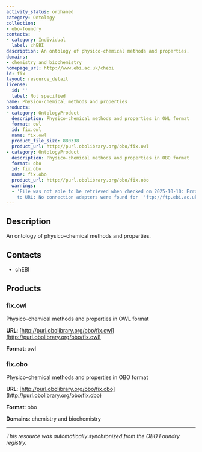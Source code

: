 ```yaml
---
activity_status: orphaned
category: Ontology
collection:
- obo-foundry
contacts:
- category: Individual
  label: chEBI
description: An ontology of physico-chemical methods and properties.
domains:
- chemistry and biochemistry
homepage_url: http://www.ebi.ac.uk/chebi
id: fix
layout: resource_detail
license:
  id: ''
  label: Not specified
name: Physico-chemical methods and properties
products:
- category: OntologyProduct
  description: Physico-chemical methods and properties in OWL format
  format: owl
  id: fix.owl
  name: fix.owl
  product_file_size: 880338
  product_url: http://purl.obolibrary.org/obo/fix.owl
- category: OntologyProduct
  description: Physico-chemical methods and properties in OBO format
  format: obo
  id: fix.obo
  name: fix.obo
  product_url: http://purl.obolibrary.org/obo/fix.obo
  warnings:
  - 'File was not able to be retrieved when checked on 2025-10-10: Error connecting
    to URL: No connection adapters were found for ''ftp://ftp.ebi.ac.uk/pub/databases/chebi/ontology/fix.obo'''
---
```

## Description

An ontology of physico-chemical methods and properties.

## Contacts

- chEBI

## Products

### fix.owl

Physico-chemical methods and properties in OWL format

**URL**: [http://purl.obolibrary.org/obo/fix.owl](http://purl.obolibrary.org/obo/fix.owl)

**Format**: owl

### fix.obo

Physico-chemical methods and properties in OBO format

**URL**: [http://purl.obolibrary.org/obo/fix.obo](http://purl.obolibrary.org/obo/fix.obo)

**Format**: obo

**Domains**: chemistry and biochemistry

---

*This resource was automatically synchronized from the OBO Foundry registry.*